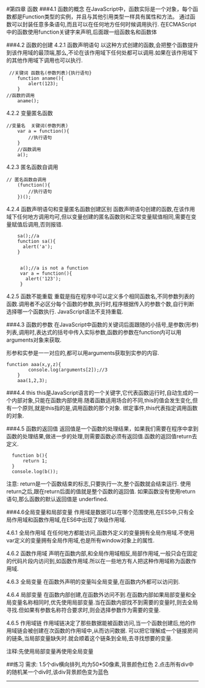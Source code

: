 #第四章 函数
###4.1 函数的概念
在JavaScript中，函数实际是一个对象，每个函数都是Function类型的实例，并且与其他引用类型一样具有属性和方法。
通过函数可以封装任意多条语句,而且可以在任何地方任何时候调用执行.
在ECMAScript中的函数使用function关键字来声明,后面跟一组函数名和函数体

###4.2 函数的创建
4.2.1 函数声明语句
以这种方式创建的函数,会把整个函数提升到该作用域的最顶端,那么,不论在该作用域下任何处都可以调用.如果在该作用域下的其他作用域下调用也可以执行.
	
	 //关键词 函数名(参数列表){执行语句}
        function aname(){
            alert(123);
        }
	//函数的调用   
        aname(); 

4.2.2 变量匿名函数

	//变量名  关键词(参数列表)
        var a = function(){
            //执行语句
        }
        //函数调用
        a();

4.2.3 匿名函数自调用

	// 匿名函数自调用
        (function(){
            //执行语句
        })();

4.2.4 函数声明语句和变量匿名函数创建区别
函数声明语句创建的函数,在该作用域下任何地方调用均可,但以变量创建的匿名函数则和正常变量赋值相同,需要在变量赋值后调用,否则报错.

	 	sa();//a
        function sa(){
          alert('a');
        }

		
         a();//a is not a function
         var a = function(){
           alert('123');
         }

4.2.5 函数不能重载
重载是指在程序中可以定义多个相同函数名,不同参数列表的函数.调用者不必区分每个函数的参数,执行时,程序根据传入的参数个数,自行判断选择哪一个函数执行.
JavaScript语法不支持重载.

###4.3 函数的参数
在JavaScript中函数的关键词后面跟随的小括号,是参数(形参)列表,调用时,表达式的括号中传入实际参数,函数的参数在function内可以用arguments对象来获取.

形参和实参是一一对应的,都可以用arguments获取到实参的内容.
	
	function aaa(x,y,z){
            console.log(arguments[2]);//3
        }
        aaa(1,2,3);

###4.4 this
this是JavaScript语言的一个关键字,它代表函数运行时,自动生成的一个内部对象,只能在函数内部使用.随着函数适用场合的不同,this的值会发生变化,但有一个原则,就是this指的是,调用函数的那个对象.
绑定事件,this代表指定调用函数的对象.

###4.5 函数的返回值
返回值是一个函数的处理结果，如果我们需要在程序中拿到函数的处理结果,做进一步的处理,则需要函数必须有返回值.函数的返回值return去定义.

      function b(){
          return 1;
      }
      console.log(b());

注意:
return是一个函数结束的标志,只要执行一次,整个函数就会结束运行.
使用return之后,跟在return后面的值就是整个函数的返回值.
如果函数没有使用return语句,那么函数的默认返回值是
underfined.



###4.6全局变量和局部变量
作用域是数据可以在哪个范围使用,在ESS中,只有全局作用域和函数作用域,在ES6中出现了块级作用域.

4.6.1 全局作用域
在任何地方都能访问,函数外定义的变量拥有全局作用域.不使用var定义的变量拥有全局作用域,也是所有window对象上的属性.

4.6.2 函数作用域
声明在函数内部,和全局作用域相反,局部作用域,一般只会在固定的代码片段内访问到,如函数作用域.所以在一些地方有人把这种作用域称为函数作用域.

4.6.3 全局变量
在函数外声明的变量叫全局变量,在函数内外都可以访问到.

4.6.4 局部变量
在函数内部创建,在函数外访问不到.在函数内部如果局部变量和全局变量名称相同时,优先使用局部变量.当在函数内部找不到需要的变量时,则去全局寻找.但如果有参数名称符合要求时,则会选择参数作为需要的变量.

4.6.5 作用域链
作用域链决定了那些数据能被函数访问,当一个函数创建后,他的作用域链会被创建在次函数的作用域中,从而访问数据.
可以把它理解成一个链接房间的链条,当局部变量缺失时.就会顺着这个链条到全局,去寻找想要的变量.

注释:先使用局部变量再使用全局变量



##练习
需求:
1.5个div横向排列,均为50*50像素,背景颜色红色
2.点击所有div中的随机某一个div时,该div背景颜色变为蓝色

        


-------------------------

